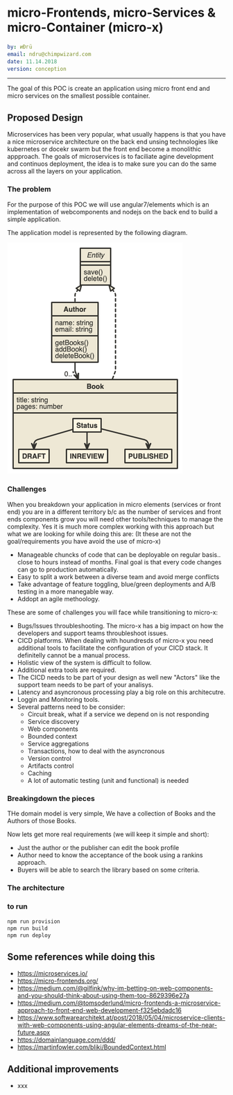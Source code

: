 
# micro-Frontends, micro-Services & micro-Container (micro-x)

```yaml
by: иÐгü
email: ndru@chimpwizard.com
date: 11.14.2018
version: conception
```

****

The goal of this POC is create an application using micro front end and micro services on the smallest possible container.

## Proposed Design

Microservices has been very popular, what usually happens is that you have a nice microservice architecture on the back end unsing technologies like kubernetes or docekr swarm but the front end become a monolithic appproach. The goals of microservices is to faciliate agine development and continuos deployment, the idea is to make sure you can do the same across all the layers on your application.

### The problem

For the purpose of this POC we will use angular7/elements which is an implementation of webcomponents and nodejs on the back end to build a simple application.

The application model is represented by the following diagram.

![""](images/model.png)

### Challenges

When you breakdown your application in micro elements (services or front end) you are in a different territory b/c as the number of services and front ends components grow you will need other tools/techniques to manage the complexity. Yes it is much more complex working with this approach but what we are looking for while doing this are: (It these are not the goal/requirements you have avoid the use of micro-x)

- Manageable chuncks of code that can be deployable on regular basis.. close to hours instead of months. Final goal is that every code changes can go to production automatically.
- Easy to split a work between a diverse team and avoid merge conflicts
- Take advantage of feature toggling, blue/green deployments and A/B testing in a more manegable way.
- Addopt an agile methoology.

These are some of challenges you will face while transitioning to micro-x:

- Bugs/Issues throubleshooting. The micro-x has a big impact on how the developers and support teams throubleshoot issues.
- CICD platforms. When dealing with houndresds of micro-x you need additional tools to facilitate the configuration of your CICD stack. It definitelly cannot be a manual process.
- Holistic view of the system is difficult to follow.
- Additional extra tools are required.
- The CICD needs to be part of your design as well new "Actors" like the support team needs to be part of your analisys.
- Latency and asyncronous processing play a big role on this architecutre.
- Loggin and Monitoring tools.
- Several patterns need to be consider:
  - Circuit break, what if a service we depend on is not responding
  - Service discovery
  - Web components
  - Bounded context
  - Service aggregations
  - Transactions, how to deal with the asyncronous
  - Version control
  - Artifacts control
  - Caching
  - A lot of automatic testing (unit and functional) is needed

### Breakingdown the pieces

THe domain model is very simple, We have a collection of Books and the Authors of those Books.

Now lets get more real requirements (we will keep it simple and short):

- Just the author or the publisher can edit the book profile
- Author need to know the acceptance of the book using a rankins approach.
- Buyers will be able to search the library based on some criteria.

### The architecture

### to run

```shell
npm run provision
npm run build
npm run deploy
```

## Some references while doing this

- https://microservices.io/
- https://micro-frontends.org/
- https://medium.com/@gilfink/why-im-betting-on-web-components-and-you-should-think-about-using-them-too-8629396e27a
- https://medium.com/@tomsoderlund/micro-frontends-a-microservice-approach-to-front-end-web-development-f325ebdadc16
- https://www.softwarearchitekt.at/post/2018/05/04/microservice-clients-with-web-components-using-angular-elements-dreams-of-the-near-future.aspx
- https://domainlanguage.com/ddd/
- https://martinfowler.com/bliki/BoundedContext.html



## Additional improvements

- xxx